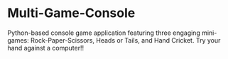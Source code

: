 # Multi-Game-Console
Python-based console game application featuring three engaging mini-games: Rock-Paper-Scissors, Heads or Tails, and Hand Cricket. Try your hand against a computer!!
